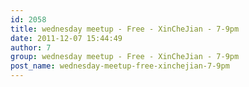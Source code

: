 ```yaml
---
id: 2058
title: wednesday meetup - Free - XinCheJian - 7-9pm
date: 2011-12-07 15:44:49
author: 7
group: wednesday meetup - Free - XinCheJian - 7-9pm
post_name: wednesday-meetup-free-xinchejian-7-9pm
---
```


